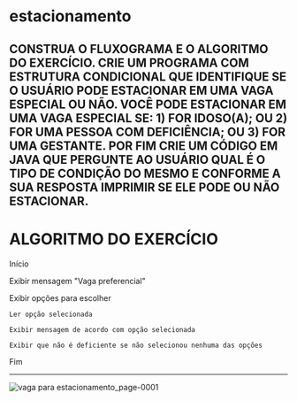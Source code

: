 # estacionamento
CONSTRUA O FLUXOGRAMA E O ALGORITMO DO EXERCÍCIO. CRIE UM PROGRAMA COM ESTRUTURA CONDICIONAL QUE IDENTIFIQUE SE O USUÁRIO PODE ESTACIONAR EM UMA VAGA ESPECIAL OU NÃO.   VOCÊ PODE ESTACIONAR EM UMA VAGA ESPECIAL SE:  1) FOR IDOSO(A);  OU  2) FOR UMA PESSOA COM DEFICIÊNCIA;  OU  3) FOR UMA GESTANTE.  POR FIM CRIE UM CÓDIGO EM JAVA QUE PERGUNTE AO USUÁRIO QUAL É O TIPO DE CONDIÇÃO DO MESMO E CONFORME A SUA RESPOSTA IMPRIMIR SE ELE PODE OU NÃO ESTACIONAR.
------------------------------------------------------
# ALGORITMO DO EXERCÍCIO

Início

Exibir mensagem "Vaga preferencial"

Exibir opções para escolher

	Ler opção selecionada 
	
	Exibir mensagem de acordo com opção selecionada
	
	Exibir que não é deficiente se não selecionou nenhuma das opções
	
Fim


--------------------------------------------------------
![vaga para estacionamento_page-0001](https://user-images.githubusercontent.com/103973688/168704467-21da242b-7045-4a4c-bc98-34ea69ddd2c6.jpg)
